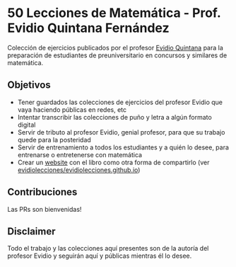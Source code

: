# 50 Lecciones de Matemática - Prof. Evidio Quintana Fernández

Colección de ejercicios publicados por el profesor [Evidio Quintana](https://www.facebook.com/evidio.quintana.3) para la preparación de estudiantes de preuniversitario en concursos y similares de matemática.

## Objetivos

- Tener guardados las colecciones de ejercicios del profesor Evidio que vaya haciendo públicas en redes, etc
- Intentar transcribir las colecciones de puño y letra a algún formato digital
- Servir de tributo al profesor Evidio, genial profesor, para que su trabajo quede para la posteridad
- Servir de entrenamiento a todos los estudiantes y a quién lo desee, para entrenarse o entretenerse con matemática
- Crear un [website](evidiolecciones.github.io) con el libro como otra forma de compartirlo (ver [evidiolecciones/evidiolecciones.github.io](https://github.com/evidiolecciones/evidiolecciones.github.io))

## Contribuciones

Las PRs son bienvenidas!

## Disclaimer

Todo el trabajo y las colecciones aquí presentes son de la autoría del profesor Evidio y seguirán aquí y públicas mientras él lo desee.
